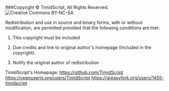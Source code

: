 ###Copyright © TimidScript, All Rights Reserved.
![Creative Commons BY-NC-SA](http://en.wikipedia.org/wiki/Creative_Commons_license)

Redistribution and use in source and binary forms, with or without modification, are permitted provided that the following conditions are met:

1) This copyright must be included

2) Due credits and link to original author's homepage (Included in the copyright).

3) Notify the original author of redistribution

TimidScript's Homepage:   https://github.com/TimidScript
                          https://openuserjs.org/users/TimidScript
                          https://greasyfork.org/users/1455-timidscript
